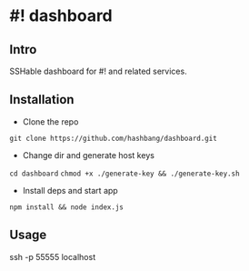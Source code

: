 # #! dashboard

## Intro
SSHable dashboard for #! and related services.

## Installation

* Clone the repo

``git clone https://github.com/hashbang/dashboard.git``

* Change dir and generate host keys

``cd dashboard``
``chmod +x ./generate-key && ./generate-key.sh``

* Install deps and start app

``npm install && node index.js``

## Usage
ssh -p 55555 localhost
